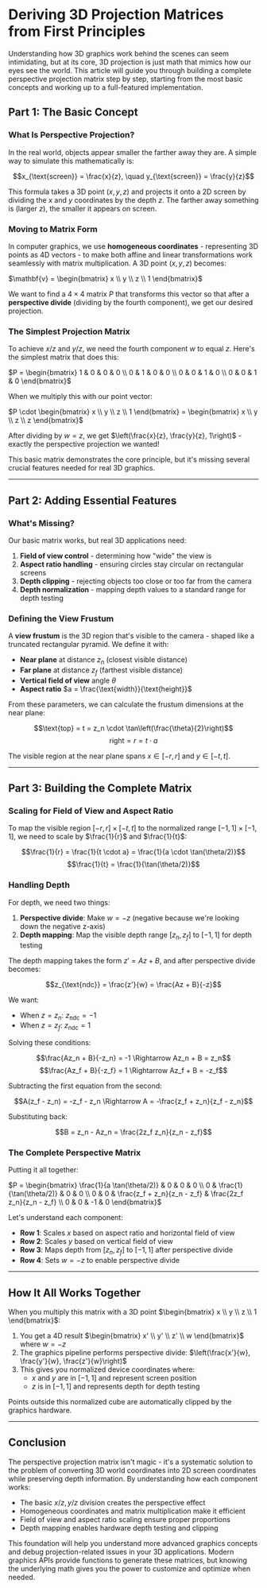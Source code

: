 # **Deriving 3D Projection Matrices from First Principles**

Understanding how 3D graphics work behind the scenes can seem intimidating, but at its core, 3D projection is just math that mimics how our eyes see the world. This article will guide you through building a complete perspective projection matrix step by step, starting from the most basic concepts and working up to a full-featured implementation.

## **Part 1: The Basic Concept**

### What Is Perspective Projection?

In the real world, objects appear smaller the farther away they are. A simple way to simulate this mathematically is:

$$x_{\text{screen}} = \frac{x}{z}, \quad y_{\text{screen}} = \frac{y}{z}$$

This formula takes a 3D point $(x, y, z)$ and projects it onto a 2D screen by dividing the $x$ and $y$ coordinates by the depth $z$. The farther away something is (larger $z$), the smaller it appears on screen.

### Moving to Matrix Form

In computer graphics, we use **homogeneous coordinates** - representing 3D points as 4D vectors - to make both affine and linear transformations work seamlessly with matrix multiplication. A 3D point $(x, y, z)$ becomes:

$\mathbf{v} = \begin{bmatrix} x \\ y \\ z \\ 1 \end{bmatrix}$

We want to find a $4 \times 4$ matrix $P$ that transforms this vector so that after a **perspective divide** (dividing by the fourth component), we get our desired projection.

### The Simplest Projection Matrix

To achieve $x/z$ and $y/z$, we need the fourth component $w$ to equal $z$. Here's the simplest matrix that does this:

$P = \begin{bmatrix}
1 & 0 & 0 & 0 \\
0 & 1 & 0 & 0 \\
0 & 0 & 1 & 0 \\
0 & 0 & 1 & 0
\end{bmatrix}$

When we multiply this with our point vector:

$P \cdot \begin{bmatrix} x \\ y \\ z \\ 1 \end{bmatrix} = \begin{bmatrix} x \\ y \\ z \\ z \end{bmatrix}$

After dividing by $w = z$, we get $\left(\frac{x}{z}, \frac{y}{z}, 1\right)$ - exactly the perspective projection we wanted!

This basic matrix demonstrates the core principle, but it's missing several crucial features needed for real 3D graphics.

---

## **Part 2: Adding Essential Features**

### What's Missing?

Our basic matrix works, but real 3D applications need:

1. **Field of view control** - determining how "wide" the view is
2. **Aspect ratio handling** - ensuring circles stay circular on rectangular screens  
3. **Depth clipping** - rejecting objects too close or too far from the camera
4. **Depth normalization** - mapping depth values to a standard range for depth testing

### Defining the View Frustum

A **view frustum** is the 3D region that's visible to the camera - shaped like a truncated rectangular pyramid. We define it with:

- **Near plane** at distance $z_n$ (closest visible distance)
- **Far plane** at distance $z_f$ (farthest visible distance)  
- **Vertical field of view** angle $\theta$
- **Aspect ratio** $a = \frac{\text{width}}{\text{height}}$

From these parameters, we can calculate the frustum dimensions at the near plane:

$$\text{top} = t = z_n \cdot \tan\left(\frac{\theta}{2}\right)$$
$$\text{right} = r = t \cdot a$$

The visible region at the near plane spans $x \in [-r, r]$ and $y \in [-t, t]$.

---

## **Part 3: Building the Complete Matrix**

### Scaling for Field of View and Aspect Ratio

To map the visible region $[-r, r] \times [-t, t]$ to the normalized range $[-1, 1] \times [-1, 1]$, we need to scale by $\frac{1}{r}$ and $\frac{1}{t}$:

$$\frac{1}{r} = \frac{1}{t \cdot a} = \frac{1}{a \cdot \tan(\theta/2)}$$
$$\frac{1}{t} = \frac{1}{\tan(\theta/2)}$$

### Handling Depth

For depth, we need two things:
1. **Perspective divide**: Make $w = -z$ (negative because we're looking down the negative z-axis)
2. **Depth mapping**: Map the visible depth range $[z_n, z_f]$ to $[-1, 1]$ for depth testing

The depth mapping takes the form $z' = Az + B$, and after perspective divide becomes:

$$z_{\text{ndc}} = \frac{z'}{w} = \frac{Az + B}{-z}$$

We want:
- When $z = z_n$: $z_{\text{ndc}} = -1$ 
- When $z = z_f$: $z_{\text{ndc}} = 1$

Solving these conditions:

$$\frac{Az_n + B}{-z_n} = -1 \Rightarrow Az_n + B = z_n$$
$$\frac{Az_f + B}{-z_f} = 1 \Rightarrow Az_f + B = -z_f$$

Subtracting the first equation from the second:

$$A(z_f - z_n) = -z_f - z_n \Rightarrow A = -\frac{z_f + z_n}{z_f - z_n}$$

Substituting back:

$$B = z_n - Az_n = \frac{2z_f z_n}{z_n - z_f}$$

### The Complete Perspective Matrix

Putting it all together:

$P = \begin{bmatrix}
\frac{1}{a \tan(\theta/2)} & 0 & 0 & 0 \\
0 & \frac{1}{\tan(\theta/2)} & 0 & 0 \\
0 & 0 & \frac{z_f + z_n}{z_n - z_f} & \frac{2z_f z_n}{z_n - z_f} \\
0 & 0 & -1 & 0
\end{bmatrix}$

Let's understand each component:

- **Row 1**: Scales $x$ based on aspect ratio and horizontal field of view
- **Row 2**: Scales $y$ based on vertical field of view  
- **Row 3**: Maps depth from $[z_n, z_f]$ to $[-1, 1]$ after perspective divide
- **Row 4**: Sets $w = -z$ to enable perspective divide

---

## **How It All Works Together**

When you multiply this matrix with a 3D point $\begin{bmatrix} x \\ y \\ z \\ 1 \end{bmatrix}$:

1. You get a 4D result $\begin{bmatrix} x' \\ y' \\ z' \\ w \end{bmatrix}$ where $w = -z$
2. The graphics pipeline performs perspective divide: $\left(\frac{x'}{w}, \frac{y'}{w}, \frac{z'}{w}\right)$
3. This gives you normalized device coordinates where:
   - $x$ and $y$ are in $[-1, 1]$ and represent screen position
   - $z$ is in $[-1, 1]$ and represents depth for depth testing

Points outside this normalized cube are automatically clipped by the graphics hardware.

---

## **Conclusion**

The perspective projection matrix isn't magic - it's a systematic solution to the problem of converting 3D world coordinates into 2D screen coordinates while preserving depth information. By understanding how each component works:

- The basic $x/z, y/z$ division creates the perspective effect
- Homogeneous coordinates and matrix multiplication make it efficient
- Field of view and aspect ratio scaling ensure proper proportions
- Depth mapping enables hardware depth testing and clipping

This foundation will help you understand more advanced graphics concepts and debug projection-related issues in your 3D applications. Modern graphics APIs provide functions to generate these matrices, but knowing the underlying math gives you the power to customize and optimize when needed.
